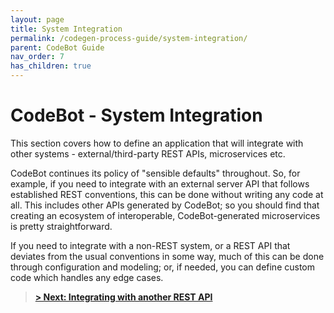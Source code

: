```yaml
---
layout: page
title: System Integration
permalink: /codegen-process-guide/system-integration/
parent: CodeBot Guide
nav_order: 7
has_children: true
---
```


# CodeBot - System Integration

This section covers how to define an application that will integrate with other systems - external/third-party REST APIs, microservices etc.

CodeBot continues its policy of "sensible defaults" throughout. So, for example, if you need to integrate with an external server API that follows established REST conventions, this can be done without writing any code at all. This includes other APIs generated by CodeBot; so you should find that creating an ecosystem of interoperable, CodeBot-generated microservices is pretty straightforward.

If you need to integrate with a non-REST system, or a REST API that deviates from the usual conventions in some way, much of this can be done through configuration and modeling; or, if needed, you can define custom code which handles any edge cases.

> **[> Next: Integrating with another REST API](crud-rest-apis)**
